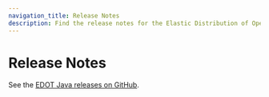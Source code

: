 ```yaml
---
navigation_title: Release Notes
description: Find the release notes for the Elastic Distribution of OpenTelemetry (EDOT) Java Agent.
---
```

# Release Notes

See the [EDOT Java releases on GitHub](https://github.com/elastic/elastic-otel-java/releases).